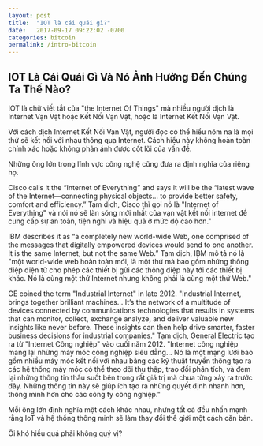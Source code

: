 ```yaml
---
layout: post
title:  "IOT là cái quái gì?"
date:   2017-09-17 09:22:02 -0700
categories: bitcoin
permalink: /intro-bitcoin
---
```

## IOT Là Cái Quái Gì Và Nó Ảnh Hưởng Đến Chúng Ta Thế Nào?

IOT là chữ viết tắt của "the Internet Of Things" mà nhiều người dịch là Internet Vạn Vật hoặc Kết Nối Vạn Vật, hoặc là Internet Kết Nối Vạn Vật.

Với cách dịch Internet Kết Nối Vạn Vật, người đọc có thể hiểu nôm na là mọi thứ sẽ kết nối với nhau thông qua Internet. Cách hiểu này không hoàn toàn chính xác hoặc không phản ánh được cốt lõi của vấn đề.

Những ông lớn trong lĩnh vực công nghệ cũng đưa ra định nghĩa của riêng họ. 

Cisco calls it the “Internet of Everything” and says it will be the “latest wave of the Internet—connecting physical objects… to provide better safety, comfort and efficiency.” Tạm dịch, Cisco thì gọi nó là "Internet of Everything" và nói nó sẽ làn sóng mới nhất của vạn vật kết nối internet để cung cấp sự an toàn, tiện nghi và hiệu quả ở mức độ cao hơn."

IBM describes it as “a completely new world-wide Web, one comprised of the messages that digitally empowered devices would send to one another. It is the same Internet, but not the same Web.” Tạm dịch, IBM mô tả nó là "một world-wide web hoàn toàn mới, là một thứ mà bao gồm những thông điệp điện tử cho phép các thiết bị gửi các thông điệp này tới các thiết bị khác. Nó là cùng một thứ Internet nhưng không phải là cùng một thứ Web."

GE coined the term "Industrial Internet" in late 2012. "Industrial Internet, brings together brilliant machines... It’s the network of a multitude of devices connected by communications technologies that results in systems that can monitor, collect, exchange analyze, and deliver valuable new insights like never before. These insights can then help drive smarter, faster business decisions for industrial companies." Tạm dịch, General Electric tạo ra từ "Internet Công nghiệp" vào cuối năm 2012. "Internet công nghiệp mang lại những máy móc công nghiệp siêu đẳng... Nó là một mạng lưới bao gồm nhiều máy móc kết nối với nhau bằng các kỹ thuật truyền thông tạo ra các hệ thống máy móc có thể theo dõi thu thập, trao đổi phân tích, và đem lại những thông tin thấu suốt bên trong rất giá trị mà chưa từng xảy ra trước đây. Những thông tin này sẽ giúp ích tạo ra những quyết định nhanh hơn, thông minh hơn cho các công ty công nghiệp."

Mỗi ông lớn định nghĩa một cách khác nhau, nhưng tất cả đều nhấn mạnh rằng IoT và hệ thống thông minh sẽ làm thay đổi thế giới một cách căn bản.

Ôi khó hiểu quá phải không quý vị?



